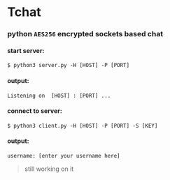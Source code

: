# Tchat
### python ```AES256``` encrypted sockets based chat

#### start server:
  ```
  $ python3 server.py -H [HOST] -P [PORT]
  ```
#### output:
  ```
  Listening on  [HOST] : [PORT] ...
  ```


#### connect to server:
  ```
  $ python3 client.py -H [HOST] -P [PORT] -S [KEY]
  ```
#### output:
  ```
  username: [enter your username here]
  ```
  
  >still working on it
